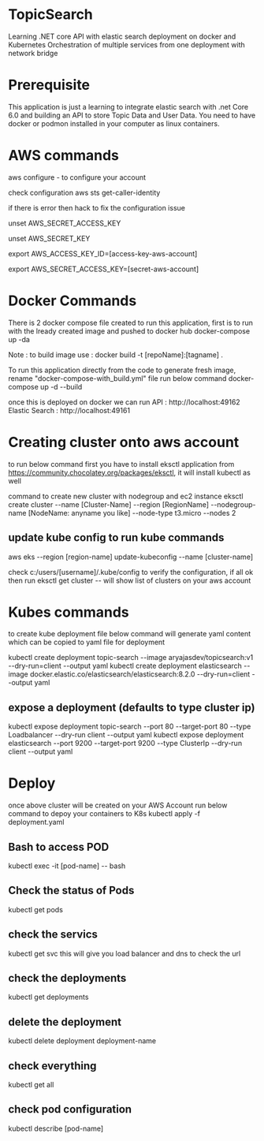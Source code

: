 # TopicSearch
Learning .NET core API with elastic search deployment on docker and Kubernetes
Orchestration of multiple services from one deployment with network bridge

# Prerequisite
This application is just a learning to integrate elastic search with .net Core 6.0 and building an API to store Topic Data and User Data. You need to have docker or podmon installed in your computer as linux containers.

# AWS commands
aws configure - to configure your account 

check configuration 
  aws sts get-caller-identity
  
  if there is error then hack to fix the configuration issue
  
  unset AWS_SECRET_ACCESS_KEY
  
  unset AWS_SECRET_KEY

  export AWS_ACCESS_KEY_ID=[access-key-aws-account]
  
  export AWS_SECRET_ACCESS_KEY=[secret-aws-account]


# Docker Commands

There is 2 docker compose file created to run this application, first is to run with the lready created image and pushed to docker hub
docker-compose up -da

Note : to build image use : docker build -t [repoName]:[tagname] .

To run this application directly from the code to generate fresh image, rename "docker-compose-with_build.yml" file run below command
docker-compose up -d --build

once this is deployed on docker 
we can run API : http://localhost:49162
Elastic Search : http://localhost:49161

# Creating cluster onto aws account
to run below command first you have to install eksctl application from https://community.chocolatey.org/packages/eksctl, it will install kubectl as well

command to create new cluster with nodegroup and ec2 instance
eksctl create cluster --name [Cluster-Name] --region [RegionName] --nodegroup-name [NodeName: anyname you like] --node-type t3.micro --nodes 2

## update kube config to run kube commands
aws eks --region [region-name] update-kubeconfig --name [cluster-name]

check c:/users/[username]/.kube/config to verify the configuration, if all ok then run
eksctl get cluster -- will show list of clusters on your aws account

# Kubes commands
to create kube deployment file below command will generate yaml content which can be copied to yaml file for deployment

kubectl create deployment topic-search --image aryajasdev/topicsearch:v1 --dry-run=client --output yaml
kubectl create deployment elasticsearch --image docker.elastic.co/elasticsearch/elasticsearch:8.2.0  --dry-run=client --output yaml

## expose a deployment (defaults to type cluster ip)
kubectl expose deployment topic-search --port 80 --target-port 80 --type Loadbalancer --dry-run client --output yaml
kubectl expose deployment elasticsearch --port 9200 --target-port 9200 --type ClusterIp --dry-run client --output yaml

# Deploy
once above cluster will be created on your AWS Account run below command to depoy your containers to K8s
kubectl apply -f deployment.yaml

## Bash to access POD
kubectl exec -it [pod-name] -- bash

## Check the status of Pods
kubectl get pods

## check the servics
kubectl get svc
this will give you load balancer and dns to check the url

## check the deployments
kubectl get deployments

## delete the deployment
kubectl delete deployment deployment-name

## check everything
kubectl get all

## check pod configuration
kubectl describe [pod-name]

